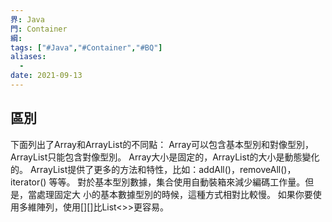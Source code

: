 ```yaml
---
界: Java
門: Container
綱: 
tags: ["#Java","#Container","#BQ"]
aliases:
  - 
date: 2021-09-13
---
```



## 區別


下面列出了Array和ArrayList的不同點： Array可以包含基本型別和對像型別，ArrayList只能包含對像型別。 Array大小是固定的，ArrayList的大小是動態變化的。 ArrayList提供了更多的方法和特性，比如：addAll()，removeAll()，iterator() 等等。 對於基本型別數據，集合使用自動裝箱來減少編碼工作量。但是，當處理固定大 小的基本數據型別的時候，這種方式相對比較慢。 如果你要使用多維陣列，使用[][]比List<>>更容易。

